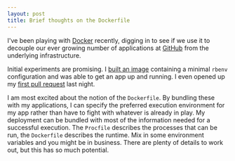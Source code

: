 ```yaml
---
layout: post
title: Brief thoughts on the Dockerfile
---
```


I've been playing with [Docker](http://www.docker.io/) recently, digging in to see if we use it to decouple our ever growing number of applications at [GitHub](https://github.com) from the underlying infrastructure.

Initial experiments are promising.  I [built an image](https://github.com/gorsuch/dockerfile-examples/blob/master/rbenv/Dockerfile) containing a minimal `rbenv` configuration and was able to get an app up and running.  I even opened up my [first pull request](https://github.com/dotcloud/docker/pull/1400) last night.

I am most excited about the notion of the `Dockerfile`.  By bundling these with my applications, I can specify the preferred execution environment for my app rather than have to fight with whatever is already in play.  My deployment can be bundled with most of the information needed for a successful execution.  The `Procfile` describes the processes that can be run, the `Dockerfile` describes the runtime.  Mix in some environment variables and you might be in business.  There are plenty of details to work out, but this has so much potential.
